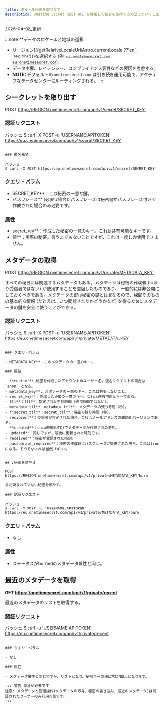 ```yaml
---
title: タイトル秘密を取り戻す
description: Onetime Secret REST API を使用して秘密を取得する方法についてします。
---
```


2025-04-02_更新

:::note
**データのロケールと地域の選択
- リージョン]({getRelativeLocaleUrl(Astro.currentLocale ??'en', 'regions')})を選択する (例: [`us.onetimesecret.com`](https://us.onetimesecret.com/)、[`eu.onetimesecret.com`](https://eu.onetimesecret.com/))。
- データ主権、レイテンシー、コンプライアンス要件などの要因を考慮する。
- **NOTE:** デフォルトの `onetimesecret.com` は引き続き運用可能で、アクティブなデータセンターにルーティングされる。
:::

## シークレットを取り出す

POST https://REGION.onetimesecret.com/api/v1/secret/SECRET_KEY`

### 認証リクエスト

バッシュ
$ curl -X POST -u 'USERNAME:APITOKEN' https://eu.onetimesecret.com/api/v1/secret/SECRET_KEY
```

### 匿名希望

バッシュ
$ curl -X POST https://eu.onetimesecret.com/api/v1/secret/SECRET_KEY
```

### クエリ・パラム

- SECRET_KEY**：この秘密の一意な鍵。
- パスフレーズ** (必要な場合): パスフレーズは秘密鍵がパスフレーズ付きで作成された場合のみ必要です。

### 属性

- secret_key**：作成した秘密の一意のキー。これは共有可能なキーです。
- 値**：実際の秘密。言うまでもないことですが、これは一度しか使用できません。

## メタデータの取得

POST https://REGION.onetimesecret.com/api/v1/private/METADATA_KEY`

すべての秘密には関連するメタデータもある。メタデータは秘密の作成者 (つまり受信者ではない) が使用することを意図したものであり、 一般的には非公開にしておくべきである。メタデータの鍵は秘密の鍵とは異なるので、秘密そのものの基本的な情報 (たとえば、いつ閲覧されたかどうかなど) を得るためにメタデータの鍵を安全に使うことができる。

### 認証リクエスト

バッシュ
$ curl -X POST -u 'USERNAME:APITOKEN' https://eu.onetimesecret.com/api/v1/private/METADATA_KEY
```

### クエリ・パラム

- METADATA_KEY**：このメタデータの一意のキー。

### 属性

- **custid**: 秘密を作成したアカウントのユーザー名。匿名リクエストの場合は `anon` となる。
- metadata_key**: メタデータの一意のキー。これは共有しないこと。
- secret_key**：作成した秘密の一意のキー。これは共有可能なキーである。
- ttl**：ttl**：指定された生存時間（残り時間ではない）。
- metadata_ttl**：metadata_ttl**: メタデータの残り時間（秒）。
- **secret_ttl**：secret_ttl**：秘密の残り時間（秒）。
- recipient**：受信者が指定された場合、これはメールアドレスの難読化バージョンである。
- **created**：unix時間(UTC)でメタデータが作成された時刻。
- updated**：同じですが、最後に更新された時刻です。
- received**：秘密が受信された時刻。
- passphrase_required**：秘密の作成時にパスフレーズが提供された場合、これはtrueになる。そうでなければ当然 false。


## ♪秘密を燃やせ

POST https://REGION.onetimesecret.com/api/v1/private/METADATA_KEY/burn`

まだ読まれていない秘密を燃やす。

### 認証リクエスト

バッシュ
$ curl -X POST -u 'USERNAME:APITOKEN' https://eu.onetimesecret.com/api/v1/private/METADATA_KEY/burn
```

### クエリ・パラム

- なし

### 属性

- ステータスがburnedのメタデータ属性と同じ。

## 最近のメタデータを取得

**GET https://onetimesecret.com/api/v1/private/recent**

最近のメタデータのリストを取得する。

### 認証リクエスト

バッシュ
$ curl -u 'USERNAME:APITOKEN' https://eu.onetimesecret.com/api/v1/private/recent
```

### クエリ・パラム

- なし

### 属性

- メタデータ属性と同じですが、リストとなり、秘密キーの値は常にNULLとなります。

::: 警告 認証が必要です
注意: メタデータと管理操作(メタデータの取得、秘密の書き込み、最近のメタデータ)は認証されたユーザーのみ利用可能です。
:::
